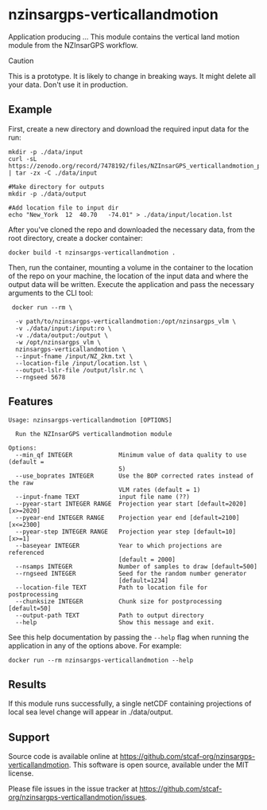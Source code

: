 # nzinsargps-verticallandmotion

Application producing ...
This module contains the vertical land motion module from the NZInsarGPS workflow.

> [!CAUTION]
> This is a prototype. It is likely to change in breaking ways. It might delete all your data. Don't use it in production.

## Example

First, create a new directory and download the required input data for the run:
```shell
mkdir -p ./data/input
curl -sL https://zenodo.org/record/7478192/files/NZInsarGPS_verticallandmotion_preprocess_data.tgz | tar -zx -C ./data/input

#Make directory for outputs
mkdir -p ./data/output

#Add location file to input dir
echo "New_York	12	40.70	-74.01" > ./data/input/location.lst
```

After you've cloned the repo and downloaded the necessary data, from the root directory, create a docker container:
```shell
docker build -t nzinsargps-verticallandmotion .
```

Then, run the container, mounting a volume in the container to the location of the repo on your machine, the location of the input data and where the output data will be written. Execute the application and pass the necessary arguments to the CLI tool:
```shell
 docker run --rm \                                                          
  -v path/to/nzinsargps-verticallandmotion:/opt/nzinsargps_vlm \
  -v ./data/input:/input:ro \
  -v ./data/output:/output \
  -w /opt/nzinsargps_vlm \
  nzinsargps-verticallandmotion \
  --input-fname /input/NZ_2km.txt \
  --location-file /input/location.lst \
  --output-lslr-file /output/lslr.nc \
  --rngseed 5678
```

## Features 
```shell
Usage: nzinsargps-verticallandmotion [OPTIONS]

  Run the NZInsarGPS verticallandmotion module

Options:
  --min_qf INTEGER             Minimum value of data quality to use (default =
                               5)
  --use_boprates INTEGER       Use the BOP corrected rates instead of the raw
                               VLM rates (default = 1)
  --input-fname TEXT           input file name (??)
  --pyear-start INTEGER RANGE  Projection year start [default=2020]  [x>=2020]
  --pyear-end INTEGER RANGE    Projection year end [default=2100]  [x<=2300]
  --pyear-step INTEGER RANGE   Projection year step [default=10]  [x>=1]
  --baseyear INTEGER           Year to which projections are referenced
                               [default = 2000]
  --nsamps INTEGER             Number of samples to draw [default=500]
  --rngseed INTEGER            Seed for the random number generator
                               [default=1234]
  --location-file TEXT         Path to location file for postprocessing
  --chunksize INTEGER          Chunk size for postprocessing [default=50]
  --output-path TEXT           Path to output directory
  --help                       Show this message and exit.
  ```

See this help documentation by passing the `--help` flag when running the application in any of the options above. For example: 


```shell
docker run --rm nzinsargps-verticallandmotion --help
```

## Results
If this module runs successfully, a single netCDF containing projections of local sea level change will appear in ./data/output. 

## Support
Source code is available online at https://github.com/stcaf-org/nzinsargps-verticallandmotion. This software is open source, available under the MIT license.

Please file issues in the issue tracker at https://github.com/stcaf-org/nzinsargps-verticallandmotion/issues.
